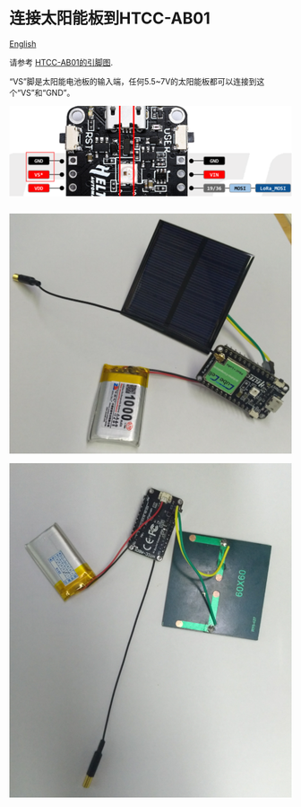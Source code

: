 # 连接太阳能板到HTCC-AB01
[English](https://heltec-automation-docs.readthedocs.io/en/latest/cubecell/htcc-ab01/solar_panel.html)

请参考 [HTCC-AB01的引脚图](http://resource.heltec.cn/download/CubeCell/DevBoard/HTCC-AB01_PinoutDiagram.pdf).

“VS”脚是太阳能电池板的输入端，任何5.5~7V的太阳能板都可以连接到这个“VS”和“GND”。

![](img/solar_panel/03.png)

``` Note:: 太阳能电池板不能作为整个系统的动力源，因此必须使用可充电的锂电池。CubeCell HTCC-AB01开发板上已经集成了电池和太阳能电池板管理系统。

```

![](img/solar_panel/01.png)



![](img/solar_panel/02.png)
